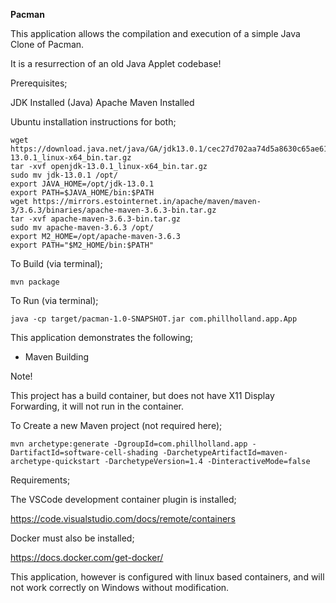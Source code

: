 <b>Pacman</b>

This application allows the compilation and execution of a simple Java Clone of Pacman.

It is a resurrection of an old Java Applet codebase!

Prerequisites;

JDK Installed (Java)
Apache Maven Installed

Ubuntu installation instructions for both;

```
wget https://download.java.net/java/GA/jdk13.0.1/cec27d702aa74d5a8630c65ae61e4305/9/GPL/openjdk-13.0.1_linux-x64_bin.tar.gz
tar -xvf openjdk-13.0.1_linux-x64_bin.tar.gz
sudo mv jdk-13.0.1 /opt/
export JAVA_HOME=/opt/jdk-13.0.1
export PATH=$JAVA_HOME/bin:$PATH
wget https://mirrors.estointernet.in/apache/maven/maven-3/3.6.3/binaries/apache-maven-3.6.3-bin.tar.gz
tar -xvf apache-maven-3.6.3-bin.tar.gz
sudo mv apache-maven-3.6.3 /opt/
export M2_HOME=/opt/apache-maven-3.6.3
export PATH="$M2_HOME/bin:$PATH"
```

To Build (via terminal);

```
mvn package
```

To Run (via terminal);

```
java -cp target/pacman-1.0-SNAPSHOT.jar com.phillholland.app.App
```


This application demonstrates the following;

<ul>
<li>Maven Building</li>
</ul>

Note!

This project has a build container, but does not have X11 Display Forwarding, it will not run in the container.

To Create a new Maven project (not required here);

```
mvn archetype:generate -DgroupId=com.phillholland.app -DartifactId=software-cell-shading -DarchetypeArtifactId=maven-archetype-quickstart -DarchetypeVersion=1.4 -DinteractiveMode=false
```

Requirements;

The VSCode development container plugin is installed;

https://code.visualstudio.com/docs/remote/containers

Docker must also be installed;

https://docs.docker.com/get-docker/

This application, however is configured with linux based containers, and will not work correctly on Windows without modification.
